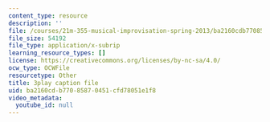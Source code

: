```yaml
---
content_type: resource
description: ''
file: /courses/21m-355-musical-improvisation-spring-2013/ba2160cdb77085870451cfd78051e1f8_SxMjq1RrI.srt
file_size: 54192
file_type: application/x-subrip
learning_resource_types: []
license: https://creativecommons.org/licenses/by-nc-sa/4.0/
ocw_type: OCWFile
resourcetype: Other
title: 3play caption file
uid: ba2160cd-b770-8587-0451-cfd78051e1f8
video_metadata:
  youtube_id: null
---
```

